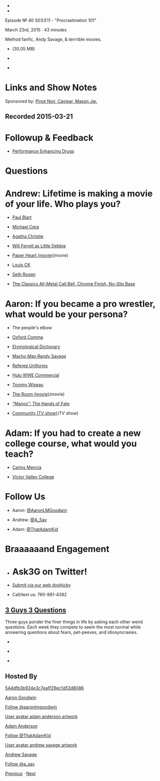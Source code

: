 -

-

Episode № 40 S03:E11 - "Procrastination 101"

March 23rd, 2015 · 43 minutes

Method fanfic, Andy Savage, & terrrible movies.

- [](http://podcasts-1.feedpress.co/13789/9427.mp3)(30.05 MB)

- [](http://twitter.com/intent/tweet?text=3%20Guys%203%20Questions%20%E2%84%96%2040%20on%20@goodstuff_fm%20-%20http://goodstuff.fm/3g3q/40)

- [](http://www.facebook.com/sharer/sharer.php?u=http://goodstuff.fm/3g3q/40)

# Links and Show Notes

Sponsored by: [Pinot Noir, Caviear, Mason Jar.](http://www.popsugar.com/entertainment/Pinot-Noir-Song-From-Unbreakable-Kimmy-Schmidt-37091502)

## Recorded 2015-03-21

# Followup & Feedback

- [Performance Enhancing Drugs](http://www.mayoclinic.org/healthy-living/fitness/in-depth/performance-enhancing-drugs/art-20046134)

# Questions

# Andrew: Lifetime is making a movie of your life. Who plays you?

- [Paul Blart](http://www.sonypictures.com/movies/paulblartmallcop2/)

- [Michael Cera](http://www.imdb.com/name/nm0148418/)

- [Agatha Christie](http://www.agathachristie.com/)

- [Will Ferrell as Little Debbie](http://www.youtube.com/watch?v=s8rev7S3lC8)

- [Paper Heart (movie)](http://www.imdb.com/title/tt1331064/)(movie)

- [Louis CK](https://www.louisck.net/)

- [Seth Rogan](http://www.imdb.com/name/nm0736622/)

- [The Classics All-Metal Call Bell, Chrome Finish, No-Slip Base](http://amzn.com/B004Y4HAR4?tag=aar06-20)

# Aaron: If you became a pro wrestler, what would be your persona?

- The people's elbow

- [Oxford Comma](http://en.wikipedia.org/wiki/Serial_comma)

- [Etymological Dictionary](http://www.etymonline.com/)

- [Macho Man Randy Savage](http://en.wikipedia.org/wiki/Randy_Savage)

- [Referee Uniforms](http://www.officialsports.com/Referee-Uniforms/b/3258493011)

- [Hulu WWE Commercial](https://youtu.be/DzltiVDVb5M)

- [Tommy Wiseau](http://en.wikipedia.org/wiki/Tommy_Wiseau)

- [The Room (movie)](http://www.theroommovie.com/)(movie)

- ["Manos": The Hands of Fate](http://www.imdb.com/title/tt0060666/)

- [Community (TV show)](http://www.nbc.com/community)(TV show)

# Adam: If you had to create a new college course, what would you teach?

- [Carlos Mencia](http://en.wikipedia.org/wiki/Carlos_Mencia)

- [Victor Valley College](http://www.vvc.edu/)

# Follow Us

- Aaron: [@AaronLMGoodwin](http://twitter.com/aaronlmgoodwin)

- Andrew: [@A_Sav](http://twitter.com/a_sav)

- Adam: [@ThatAdamKid](http://twitter.com/thatadamkid)

# Braaaaaand Engagement

- # Ask3G on Twitter!

- [Submit via our web doohicky](http://3g3q.co/ask)

- Call/text us: 760-881-4382

## [3 Guys 3 Questions](/3g3q)

Three guys ponder the finer things in life by asking each other weird questions. Each week they compete to seem the most normal while answering questions about fears, pet-peeves, and idiosyncrasies.

- [](https://itunes.apple.com/us/podcast/3-guys-3-questions/id914129482)

- [](http://feed.3g3q.co/)

- [](mailto:3guys3questions@gmail.com?cc=sponsorship%40goodstuff.fm&subject=%5BGoodStuff%20FM%5D%20Sponsorship%20Inquiry%20for%203%20Guys%203%20Questions)

## Hosted By

[544dfb3b924e3c7ea1f29ec1d53d8086](/people/aaron-goodwin)[](http://gravatar.com/avatar/544dfb3b924e3c7ea1f29ec1d53d8086.png?s=300&r=pg)

[Aaron Goodwin](/people/aaron-goodwin)

[Follow @aaronlmgoodwin](https://twitter.com/aaronlmgoodwin)

[User avatar adam anderson artwork](/people/adam-anderson)[](https://goodstuffs3.s3.amazonaws.com/uploads/user/avatar/89/user_avatar_adam-anderson_artwork.png)

[Adam Anderson](/people/adam-anderson)

[Follow @ThatAdamKid](https://twitter.com/ThatAdamKid)

[User avatar andrew savage artwork](/people/andrew-savage)[](https://goodstuffs3.s3.amazonaws.com/uploads/user/avatar/95/user_avatar_andrew-savage_artwork.png)

[Andrew Savage](/people/andrew-savage)

[Follow @a_sav](https://twitter.com/a_sav)

[Previous](/3g3q/39) · [Next](/3g3q/41)

